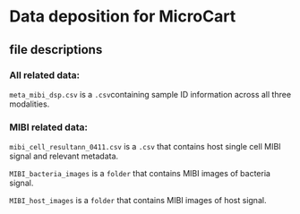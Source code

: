 # Data deposition for MicroCart

## file descriptions

### All related data:

```meta_mibi_dsp.csv``` is a ```.csv```containing sample ID information across all three modalities.

### MIBI related data:

```mibi_cell_resultann_0411.csv``` is a ```.csv``` that contains host single cell MIBI signal and relevant metadata.

```MIBI_bacteria_images``` is a ```folder``` that contains MIBI images of bacteria signal.

```MIBI_host_images``` is a ```folder``` that contains MIBI images of host signal.
